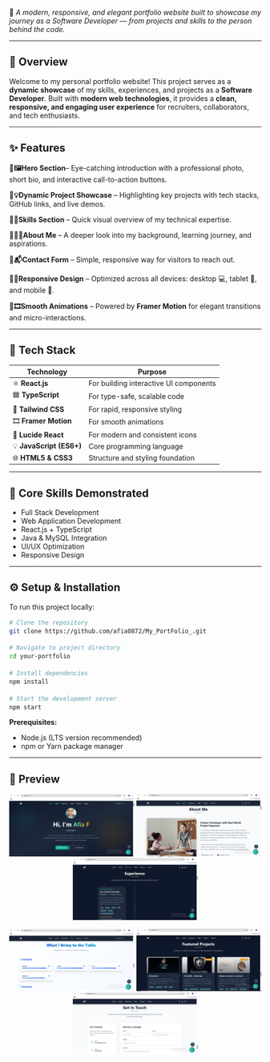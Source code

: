 🚀 *A modern, responsive, and elegant portfolio website built to showcase my journey as a Software Developer — from projects and skills to the person behind the code.*

---

## 🌟 **Overview**

Welcome to my personal portfolio website!
This project serves as a **dynamic showcase** of my skills, experiences, and projects as a **Software Developer**.
Built with **modern web technologies**, it provides a **clean, responsive, and engaging user experience** for recruiters, collaborators, and tech enthusiasts.

---

## ✨ **Features**

🔹**🖼️Hero Section**– Eye-catching introduction with a professional photo, short bio, and interactive call-to-action buttons.

🔹**💡Dynamic Project Showcase** – Highlighting key projects with tech stacks, GitHub links, and live demos.

🔹**🧩Skills Section** – Quick visual overview of my technical expertise.

🔹**👩‍💻About Me** – A deeper look into my background, learning journey, and aspirations.

🔹**📬Contact Form** – Simple, responsive way for visitors to reach out.

🔹**📱Responsive Design** – Optimized across all devices: desktop 💻, tablet 📱, and mobile 📲.

🔹**🎞️Smooth Animations** – Powered by **Framer Motion** for elegant transitions and micro-interactions.

---

## 🧰 **Tech Stack**

| Technology               | Purpose                                |
| ------------------------ | -------------------------------------- |
| ⚛️ **React.js**          | For building interactive UI components |
| 🟦 **TypeScript**        | For type-safe, scalable code           |
| 🎨 **Tailwind CSS**      | For rapid, responsive styling          |
| 🎞️ **Framer Motion**    | For smooth animations                  |
| 🔗 **Lucide React**      | For modern and consistent icons        |
| 💡 **JavaScript (ES6+)** | Core programming language              |
| 🌐 **HTML5 & CSS3**      | Structure and styling foundation       |

---

## 🧠 **Core Skills Demonstrated**

* Full Stack Development
* Web Application Development
* React.js + TypeScript
* Java & MySQL Integration
* UI/UX Optimization
* Responsive Design

---

## ⚙️ **Setup & Installation**

To run this project locally:

```bash
# Clone the repository
git clone https://github.com/afia0872/My_PortFolio_.git

# Navigate to project directory
cd your-portfolio

# Install dependencies
npm install

# Start the development server
npm start
```

**Prerequisites:**

* Node.js (LTS version recommended)
* npm or Yarn package manager

---

## 📸 **Preview**

<p align="center">
  <img src="/src/assets/1.png" alt="Portfolio Preview 1" width="250"/>
  <img src="/src/assets/2.png" alt="Portfolio Preview 2" width="250"/>
  <img src="/src/assets/3.png" alt="Portfolio Preview 3" width="250"/>
</p>

<p align="center">
  <img src="/src/assets/4.png" alt="Portfolio Preview 4" width="250"/>
  <img src="/src/assets/5.png" alt="Portfolio Preview 5" width="250"/>
  <img src="/src/assets/6.png" alt="Portfolio Preview 6" width="250"/>
</p>



